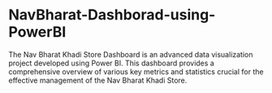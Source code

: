 # NavBharat-Dashborad-using-PowerBI
The Nav Bharat Khadi Store Dashboard is an advanced data visualization project developed using Power BI. This dashboard provides a comprehensive overview of various key metrics and statistics crucial for the effective management of the Nav Bharat Khadi Store.
